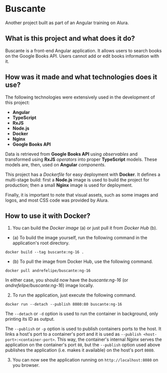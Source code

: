 # Buscante

Another project built as part of an Angular training on Alura.  

## What is this project and what does it do?

Buscante is a front-end Angular application. It allows users to search books on the Google Books API. Users cannot add or edit books information with it.  

## How was it made and what technologies does it use?

The following technologies were extensively used in the development of this project:  

- **Angular**
- **TypeScript**
- **RxJS**
- **Node.js**
- **Docker**
- **Nginx**
- **Google Books API**

Data is retrieved from **Google Books API** using *observables* and transformed using **RxJS** *operators* into proper **TypeScript** models. These models are, then, used on **Angular** *components*.  

This project has a *Dockerfile* for easy deployment with **Docker**. It defines a multi-stage build: first a **Node.js** image is used to build the project for production; then a small **Nginx** image is used for deployment.  

Finally, it is important to note that visual assets, such as some images and logos, and most CSS code was provided by Alura.  

## How to use it with Docker?

1. You can build the *Docker image* (a) or just pull it from *Docker Hub* (b).  

- (a) To build the image yourself, run the following command in the application's root directory.  

```
docker build --tag buscante:ng-16 .  
```

- (b) To pull the image from Docker Hub, use the following command.  

```
docker pull andrefelipe/buscante:ng-16
```

In either case, you should now have the *buscante:ng-16* (or *andrefelipe/buscante:ng-16*) image locally.  

2. To run the application, just execute the following command.  

```
docker run --detach --publish 8080:80 buscante:ng-16
```

The `--detach` or `-d` option is used to run the container in background, only printing its ID as output.  

The `--publish` or `-p` option is used to publish containers ports to the host. It links a host's port to a container's port and it is used as `--publish <host-port>:<container-port>`. This way, the container's internal *Nginx* serves the application on the container's port `80`, but the `--publish` option used above publishes the application (i.e. makes it available) on the host's port `8080`.  

3. You can now see the application running on `http://localhost:8080` on you browser.  

